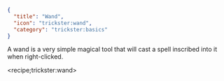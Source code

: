 ```json
{
  "title": "Wand",
  "icon": "trickster:wand",
  "category": "trickster:basics"
}
```

A wand is a very simple magical tool that will cast a spell inscribed into it when right-clicked.


<recipe;trickster:wand>
